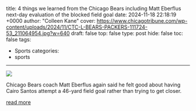 title: 4 things we learned from the Chicago Bears including Matt Eberflus next-day evaluation of the blocked field goal
date: 2024-11-18 22:18:19 +0000
author: "Colleen Kane"
cover: https://www.chicagotribune.com/wp-content/uploads/2024/11/CTC-L-BEARS-PACKERS-111724-53_211064954.jpg?w=640
draft: false
top: false
type: post
hide: false
toc: false
tags:
  - Sports
categories:
  - sports
---

![](https://www.chicagotribune.com/wp-content/uploads/2024/11/CTC-L-BEARS-PACKERS-111724-53_211064954.jpg?w=640)

Chicago Bears coach Matt Eberflus again said he felt good about having Cairo Santos attempt a 46-yard field goal rather than trying to get closer.

[read more](https://www.chicagotribune.com/2024/11/18/chicago-bears-matt-eberflus-blocked-field-goal/)
